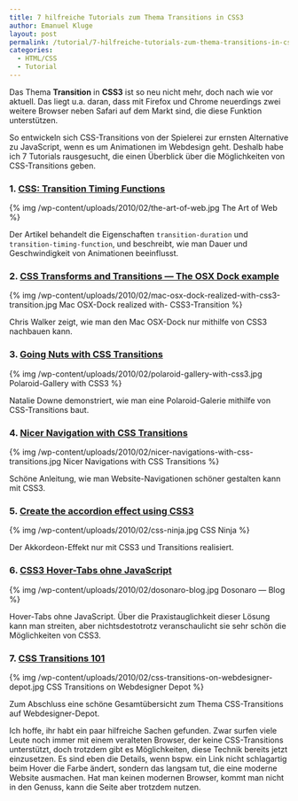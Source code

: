 ```yaml
---
title: 7 hilfreiche Tutorials zum Thema Transitions in CSS3
author: Emanuel Kluge
layout: post
permalink: /tutorial/7-hilfreiche-tutorials-zum-thema-transitions-in-css3/
categories:
  - HTML/CSS
  - Tutorial
---
```


Das Thema **Transition** in **CSS3** ist so neu nicht mehr, doch nach wie vor aktuell. Das liegt u.a. daran, dass mit Firefox und Chrome neuerdings zwei weitere Browser neben Safari auf dem Markt sind, die diese Funktion unterstützen.

So entwickeln sich CSS-Transitions von der Spielerei zur ernsten Alternative zu JavaScript, wenn es um Animationen im Webdesign geht. Deshalb habe ich 7 Tutorials rausgesucht, die einen Überblick über die Möglichkeiten von CSS-Transitions geben.

### 1. [CSS: Transition Timing Functions](http://www.the-art-of-web.com/css/timing-function/)

{% img /wp-content/uploads/2010/02/the-art-of-web.jpg The Art of Web %}

Der Artikel behandelt die Eigenschaften `transition-duration` und `transition-timing-function`, und beschreibt, wie man Dauer und Geschwindigkeit von Animationen beeinflusst.

### 2. [CSS Transforms and Transitions — The OSX Dock example](http://thechriswalker.net/2009-03/more-webkit-goodies-css-transforms-and-transitions-the-osx-dock-example.html)

{% img /wp-content/uploads/2010/02/mac-osx-dock-realized-with-css3-transition.jpg Mac OSX-Dock realized with- CSS3-Transition %}

Chris Walker zeigt, wie man den Mac OSX-Dock nur mithilfe von CSS3 nachbauen kann.

### 3. [Going Nuts with CSS Transitions](http://24ways.org/2009/going-nuts-with-css-transitions)

{% img /wp-content/uploads/2010/02/polaroid-gallery-with-css3.jpg Polaroid-Gallery with CSS3 %}

Natalie Downe demonstriert, wie man eine Polaroid-Galerie mithilfe von CSS-Transitions baut.

### 4. [Nicer Navigation with CSS Transitions](http://www.newmediacampaigns.com/page/nicer-navigation-with-css-transitions)

{% img /wp-content/uploads/2010/02/nicer-navigations-with-css-transitions.jpg Nicer Navigations with CSS Transitions %}

Schöne Anleitung, wie man Website-Navigationen schöner gestalten kann mit CSS3.

### 5. [Create the accordion effect using CSS3](http://www.thecssninja.com/css/accordian-effect-using-css)

{% img /wp-content/uploads/2010/02/css-ninja.jpg CSS Ninja %}

Der Akkordeon-Effekt nur mit CSS3 und Transitions realisiert.

### 6. [CSS3 Hover-Tabs ohne JavaScript](http://www.dosonaro.com/css3-hover-tabs-ohne-javascript/)

{% img /wp-content/uploads/2010/02/dosonaro-blog.jpg Dosonaro — Blog %}

Hover-Tabs ohne JavaScript. Über die Praxistauglichkeit dieser Lösung kann man streiten, aber nichtsdestotrotz veranschaulicht sie sehr schön die Möglichkeiten von CSS3.

### 7. [CSS Transitions 101](http://www.webdesignerdepot.com/2010/01/css-transitions-101/)

{% img /wp-content/uploads/2010/02/css-transitions-on-webdesigner-depot.jpg CSS Transitions on Webdesigner Depot %}

Zum Abschluss eine schöne Gesamtübersicht zum Thema CSS-Transitions auf Webdesigner-Depot.

Ich hoffe, ihr habt ein paar hilfreiche Sachen gefunden. Zwar surfen viele Leute noch immer mit einem veralteten Browser, der keine CSS-Transitions unterstützt, doch trotzdem gibt es Möglichkeiten, diese Technik bereits jetzt einzusetzen. Es sind eben die Details, wenn bspw. ein Link nicht schlagartig beim Hover die Farbe ändert, sondern das langsam tut, die eine moderne Website ausmachen. Hat man keinen modernen Browser, kommt man nicht in den Genuss, kann die Seite aber trotzdem nutzen.
